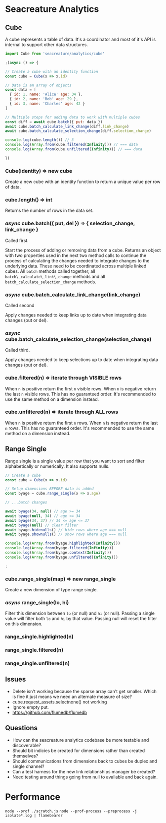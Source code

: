# Seacreature Analytics

## Cube

A cube represents a table of data. It's a coordinator and most of it's API is internal to support other data structures.

```javascript
import Cube from 'seacreature/analytics/cube'

;(async () => {

// Create a cube with an identity function
const cube = Cube(x => x.id)

// Data is an array of objects
const data = [
  { id: 1, name: 'Alice' age: 34 },
  { id: 2, name: 'Bob' age: 29 },
  { id: 3, name: 'Charles' age: 42 }
]

// Multiple steps for adding data to work with multiple cubes
const diff = await cube.batch({ put: data })
await cube.batch_calculate_link_change(diff.link_change)
await cube.batch_calculate_selection_change(diff.selection_change)

console.log(cube.length()) // 3
console.log(Array.from(cube.filtered(Infinity))) // === data
console.log(Array.from(cube.unfiltered(Infinity))) // === data

})
```

### Cube(identity) => new cube

Create a new cube with an identity function to return a unique value per row of data.

### cube.length() => int

Returns the number of rows in the data set.

### _async_ cube.batch({ put, del }) => { selection\_change, link\_change }

Called first.

Start the process of adding or removing data from a cube. Returns an object with two properties used in the next two method calls to continue the process of calculating the changes needed to integrate changes to the underlying data. These need to be coordinated across multiple linked cubes. All `batch` methods called together, all `batch\_calculate\_link\_change` methods and all `batch_calculate_selection_change` methods.

### _async_ cube.batch\_calculate\_link\_change(link\_change)

Called second

Apply changes needed to keep links up to date when integrating data changes (put or del).

### _async_ cube.batch\_calculate\_selection\_change(selection\_change)

Called third.

Apply changes needed to keep selections up to date when integrating data changes (put or del).

### cube.filtered(n) => iterate through VISIBLE rows

When `n` is positive return the first `n` visible rows. When `n` is negative return the last `n` visible rows. This has no guaranteed order. It's recommended to use the same method on a dimension instead.

### cube.unfiltered(n) => iterate through ALL rows

When `n` is positive return the first `n` rows. When `n` is negative return the last `n` rows. This has no guaranteed order. It's recommended to use the same method on a dimension instead.

## Range Single

Range single is a single value per row that you want to sort and filter alphabetically or numerically. It also supports nulls.

```javascript
// Create a cube
const cube = Cube(x => x.id)

// Setup dimensions BEFORE data is added
const byage = cube.range_single(x => x.age)

// ...batch changes

await byage(34, null) // age >= 34
await byage(null, 34) // age <= 34
await byage(34, 37) // 34 <= age <= 37
await byage(null) // clear filter
await byage.hidenulls() // hide rows where age === null
await byage.shownulls() // show rows where age === null

console.log(Array.from(byage.highlighted(Infinity)))
console.log(Array.from(byage.filtered(Infinity)))
console.log(Array.from(byage.context(Infinity)))
console.log(Array.from(byage.unfiltered(Infinity)))

;
```

### cube.range\_single(map) => new range\_single

Create a new dimension of type range single.

### _async_ range\_single(lo, hi)

Filter this dimension between `lo` (or null) and `hi` (or null). Passing a single value will filter both `lo` and `hi` by that value. Passing null will reset the filter on this dimension.

### range\_single.highlighted(n)
### range\_single.filtered(n)
### range\_single.unfiltered(n)


## Issues
- Delete isn't working because the sparse array can't get smaller. Which is fine it just means we need an alternate measure of size?
- cube.request_assets.selectnone() not working
- Ignore empty put.
- https://github.com/flumedb/flumedb

## Questions
- How can the seacreature analytics codebase be more testable and discoverable?
- Should bit indicies be created for dimensions rather than created themselves?
- Should communications from dimensions back to cubes be duplex and single channel?
- Can a test harness for the new link relationships manager be created?
- Need testing around things going from null to available and back again.

# Performance
`node --prof ./scratch.js`
`node --prof-process --preprocess -j isolate*.log | flamebearer`
